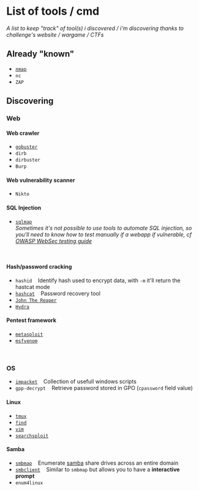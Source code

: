 # List of tools / cmd<br/>
*A list to keep "track" of tool(s) i discovered / i'm discovering thanks to challenge's website / wargame / CTFs*<br/>
## Already "known"
* [```nmap```](https://github.com/B0redNab/Interesting-InfoSec-stuff/blob/master/tools/nmap.md)
* ```nc```
* ```ZAP```

## Discovering<br/>
### Web <br/>
#### Web crawler <br/>
* [```gobuster```](https://github.com/B0redNab/Interesting-InfoSec-stuff/blob/master/tools/gobuster.md)
* ```dirb```
* ```dirbuster```
* ```Burp```
#### Web vulnerability scanner<br/>
* ```Nikto```
#### SQL Injection<br/>
* [```sqlmap```](https://github.com/B0redNab/Interesting-InfoSec-stuff/blob/master/tools/sqlmap.md)<br/>
*Sometimes it's not possible to use tools to automate SQL injection, so you'll need to know how to test manually if a webapp if vulnerable, cf [OWASP WebSec testing guide](https://owasp.org/www-project-web-security-testing-guide/stable/)*
<br/>

#### Hash/password cracking<br/>
* ```hashid```&nbsp;&nbsp;&nbsp;&nbsp;Identify hash used to encrypt data, with ```-m``` it'll return the hastcat mode
* [```hashcat```](https://github.com/B0redNab/Interesting-InfoSec-stuff/blob/master/tools/hashcat.md)&nbsp;&nbsp;&nbsp;&nbsp;Password recovery tool
* [```John The Reaper```](https://github.com/B0redNab/Interesting-InfoSec-stuff/blob/master/tools/JohnTheReaper.md)
* [```Hydra```](https://github.com/B0redNab/Interesting-InfoSec-stuff/blob/master/tools/hydra.md)
#### Pentest framework<br/>
* [```metasploit```](https://github.com/B0redNab/Interesting-InfoSec-stuff/blob/master/tools/metasploit.md)
* [```msfvenom```](https://github.com/B0redNab/Interesting-InfoSec-stuff/blob/master/tools/msfvenom.md)

<br/>

### OS <br/>
* [```impacket```](https://github.com/SecureAuthCorp/impacket)&nbsp;&nbsp;&nbsp;&nbsp;Collection of usefull windows scripts
* ```gpp-decrypt```&nbsp;&nbsp;&nbsp;&nbsp;Retrieve password stored in GPO (```cpassword``` field value)

#### Linux<br/>
* [```tmux```](https://github.com/B0redNab/Interesting-InfoSec-stuff/blob/master/tools/txmux.md)
* [```find```](https://github.com/B0redNab/Interesting-InfoSec-stuff/blob/master/tools/find.md)
* [```vim```](https://github.com/B0redNab/Interesting-InfoSec-stuff/blob/master/tools/vim.md)
* [```searchsploit```](https://github.com/B0redNab/Interesting-InfoSec-stuff/blob/master/tools/searchsploit.md)
#### Samba<br/>
* [```smbmap```](https://github.com/B0redNab/Interesting-InfoSec-stuff/blob/master/tools/smbmap.md)&nbsp;&nbsp;&nbsp;&nbsp;Enumerate [samba](https://www.samba.org/samba/docs/SambaIntro.html) share drives across an entire domain
* [```smbclient```](https://github.com/B0redNab/Interesting-InfoSec-stuff/blob/master/tools/smbclient.md)&nbsp;&nbsp;&nbsp;&nbsp;Similar to ```smbmap``` but allows you to have a **interactive prompt**
* ```enum4linux```
